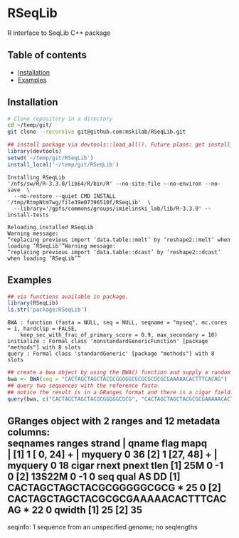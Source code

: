 
# RSeqLib
R interface to SeqLib C++ package 

## Table of contents
* [Installation](#installation)
* [Examples](#examples)

## Installation


```bash 
# Clone repository in a directory 
cd ~/temp/git/
git clone --recursive git@github.com:mskilab/RSeqLib.git
```



```R
## install package via devtools::load_all(). Future plans: get install_local() and install_github() to work. 
library(devtools)
setwd('~/temp/git/RSeqLib')
install_local('~/temp/git/RSeqLib')

```

    Installing RSeqLib
    '/nfs/sw/R/R-3.3.0/lib64/R/bin/R' --no-site-file --no-environ --no-save  \
      --no-restore --quiet CMD INSTALL '/tmp/RtmpNtm7wg/file39e07396510f/RSeqLib'  \
      --library='/gpfs/commons/groups/imielinski_lab/lib/R-3.3.0' --install-tests 
    
    Reloading installed RSeqLib
    Warning message:
    “replacing previous import ‘data.table::melt’ by ‘reshape2::melt’ when loading ‘RSeqLib’”Warning message:
    “replacing previous import ‘data.table::dcast’ by ‘reshape2::dcast’ when loading ‘RSeqLib’”

Examples 
--------




```R
## via functions available in package.
library(RSeqLib)
ls.str('package:RSeqLib')
```


    BWA : function (fasta = NULL, seq = NULL, seqname = "myseq", mc.cores = 1, hardclip = FALSE, 
        keep_sec_with_frac_of_primary_score = 0.9, max_secondary = 10)  
    initialize : Formal class 'nonstandardGenericFunction' [package "methods"] with 8 slots
    query : Formal class 'standardGeneric' [package "methods"] with 8 slots

```R
## create a bwa object by using the BWA() function and supply a random reference fasta to it. 
bwa <- BWA(seq = "CACTAGCTAGCTACGCGGGGGCGCGCGCGCGCGAAAAACACTTTCACAG")
## query two sequences with the reference fasta. 
## notice the result is in a GRanges format and there is a cigar field. 
query(bwa, c("CACTAGCTAGCTACGCGGGGGCGCG", "CACTAGCTAGCTACGCGCGAAAAACACTTTCACAG"))
```

GRanges object with 2 ranges and 12 metadata columns:                                                                         
      seqnames    ranges strand |       qname        flag        mapq                                              
         <Rle> <IRanges>  <Rle> | <character> <character> <character>
  [1]        1  [ 0, 24]      + |     myquery           0          36
  [2]        1  [27, 48]      + |     myquery           0          18
            cigar       rnext       pnext        tlen
      <character> <character> <character> <character>
  [1]         25M           0          -1           0
  [2]      13S22M           0          -1           0
                                      seq        qual        AS        DD
                              <character> <character> <integer> <integer>
  [1]           CACTAGCTAGCTACGCGGGGGCGCG           *        25         0
  [2] CACTAGCTAGCTACGCGCGAAAAACACTTTCACAG           *        22         0
         qwidth
      <integer>
  [1]        25
  [2]        35
  -------
  seqinfo: 1 sequence from an unspecified genome; no seqlengths

```R

```
